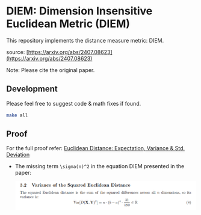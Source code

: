 
# DIEM: Dimension Insensitive Euclidean Metric (DIEM)

This repository implements the distance measure metric: DIEM.

source: [https://arxiv.org/abs/2407.08623](https://arxiv.org/abs/2407.08623)

Note: Please cite the original paper.

## Development

Please feel free to suggest code & math fixes if found.

```bash
make all
```

## Proof

For the full proof refer: [Euclidean Distance: Expectation, Variance & Std. Deviation](documents/proof.pdf)

- The missing term `\sigma(n)^2` in the equation DIEM presented in the paper:

    ![missing sigma](documents/sigma.png)
